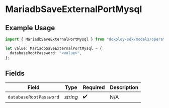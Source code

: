 # MariadbSaveExternalPortMysql

## Example Usage

```typescript
import { MariadbSaveExternalPortMysql } from "dokploy-sdk/models/operations";

let value: MariadbSaveExternalPortMysql = {
  databaseRootPassword: "<value>",
};
```

## Fields

| Field                  | Type                   | Required               | Description            |
| ---------------------- | ---------------------- | ---------------------- | ---------------------- |
| `databaseRootPassword` | *string*               | :heavy_check_mark:     | N/A                    |